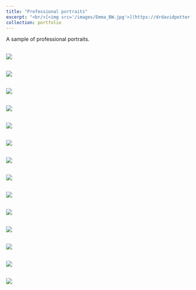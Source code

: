 ```yaml
---
title: "Professional portraits"
excerpt: "<br/>[<img src='/images/Emma_BW.jpg'>](https://drdavidpotter.github.io/portfolio/C_ProfessionalPortraits/)"
collection: portfolio
---
```


A sample of professional portraits.

<br/><img src='/images/Emma_BW.jpg'>

<br/><img src='/images/Derek_BW.jpg'>

<br/><img src='/images/Leeann_BW.jpg'>

<br/><img src='/images/Austin_BW.jpg'>

<br/><img src='/images/Ari_BW.jpg'>

<br/><img src='/images/John_BW.jpg'>

<br/><img src='/images/Morgan_2BW.jpg'>

<br/><img src='/images/Derek.jpg'>

<br/><img src='/images/Emma.jpg'>

<br/><img src='/images/Leeann.jpg'>

<br/><img src='/images/Austin.jpg'>

<br/><img src='/images/Ari.jpg'>

<br/><img src='/images/John.jpg'>

<br/><img src='/images/Morgan_2.jpg'>